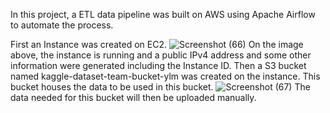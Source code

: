 In this project, a ETL data pipeline was built on AWS using Apache Airflow to automate the process.

First an Instance was created on EC2.
![Screenshot (66)](https://github.com/andremiracle/Data-Engineering/assets/39734097/5a0b7487-9f43-49ed-885a-770cf3a26f26)
On the image above, the instance is running and a public IPv4 address and some other information were generated including the Instance ID.
Then a S3 bucket named kaggle-dataset-team-bucket-ylm was created on the instance. This bucket houses the data to be used in this bucket. 
![Screenshot (67)](https://github.com/andremiracle/Data-Engineering/assets/39734097/c71f7811-bb6b-42fd-b36b-a8c5df253897)
The data needed for this bucket will then be uploaded manually. 
